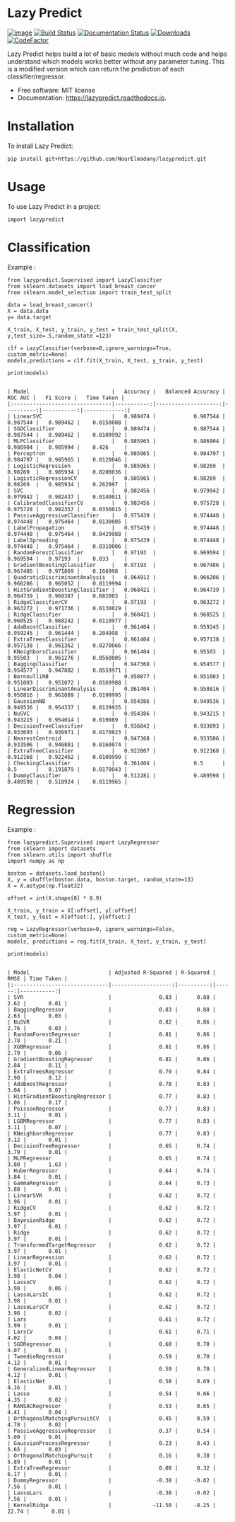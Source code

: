 # Lazy Predict

[![image](https://img.shields.io/pypi/v/lazypredict.svg)](https://pypi.python.org/pypi/lazypredict)
[![Build Status](https://app.travis-ci.com/shankarpandala/lazypredict.svg)](https://app.travis-ci.com/shankarpandala/lazypredict)
[![Documentation Status](https://readthedocs.org/projects/lazypredict/badge/?version=latest)](https://lazypredict.readthedocs.io/en/latest/?badge=latest)
[![Downloads](https://pepy.tech/badge/lazypredict)](https://pepy.tech/project/lazypredict)
[![CodeFactor](https://www.codefactor.io/repository/github/shankarpandala/lazypredict/badge)](https://www.codefactor.io/repository/github/shankarpandala/lazypredict)

Lazy Predict helps build a lot of basic models without much code and
helps understand which models works better without any parameter tuning.
This is a modified version which can return the prediction of each classifier/regressor.

-   Free software: MIT license
-   Documentation: <https://lazypredict.readthedocs.io>.

# Installation

To install Lazy Predict:

    pip install git+https://github.com/NourElmadany/lazypredict.git

# Usage

To use Lazy Predict in a project:

    import lazypredict

# Classification

Example :

    from lazypredict.Supervised import LazyClassifier
    from sklearn.datasets import load_breast_cancer
    from sklearn.model_selection import train_test_split

    data = load_breast_cancer()
    X = data.data
    y= data.target

    X_train, X_test, y_train, y_test = train_test_split(X, y,test_size=.5,random_state =123)

    clf = LazyClassifier(verbose=0,ignore_warnings=True, custom_metric=None)
    models,predictions = clf.fit(X_train, X_test, y_train, y_test)

    print(models)


    | Model                          |   Accuracy |   Balanced Accuracy |   ROC AUC |   F1 Score |   Time Taken |
    |:-------------------------------|-----------:|--------------------:|----------:|-----------:|-------------:|
    | LinearSVC                      |   0.989474 |            0.987544 |  0.987544 |   0.989462 |    0.0150008 |
    | SGDClassifier                  |   0.989474 |            0.987544 |  0.987544 |   0.989462 |    0.0109992 |
    | MLPClassifier                  |   0.985965 |            0.986904 |  0.986904 |   0.985994 |    0.426     |
    | Perceptron                     |   0.985965 |            0.984797 |  0.984797 |   0.985965 |    0.0120046 |
    | LogisticRegression             |   0.985965 |            0.98269  |  0.98269  |   0.985934 |    0.0200036 |
    | LogisticRegressionCV           |   0.985965 |            0.98269  |  0.98269  |   0.985934 |    0.262997  |
    | SVC                            |   0.982456 |            0.979942 |  0.979942 |   0.982437 |    0.0140011 |
    | CalibratedClassifierCV         |   0.982456 |            0.975728 |  0.975728 |   0.982357 |    0.0350015 |
    | PassiveAggressiveClassifier    |   0.975439 |            0.974448 |  0.974448 |   0.975464 |    0.0130005 |
    | LabelPropagation               |   0.975439 |            0.974448 |  0.974448 |   0.975464 |    0.0429988 |
    | LabelSpreading                 |   0.975439 |            0.974448 |  0.974448 |   0.975464 |    0.0310006 |
    | RandomForestClassifier         |   0.97193  |            0.969594 |  0.969594 |   0.97193  |    0.033     |
    | GradientBoostingClassifier     |   0.97193  |            0.967486 |  0.967486 |   0.971869 |    0.166998  |
    | QuadraticDiscriminantAnalysis  |   0.964912 |            0.966206 |  0.966206 |   0.965052 |    0.0119994 |
    | HistGradientBoostingClassifier |   0.968421 |            0.964739 |  0.964739 |   0.968387 |    0.682003  |
    | RidgeClassifierCV              |   0.97193  |            0.963272 |  0.963272 |   0.971736 |    0.0130029 |
    | RidgeClassifier                |   0.968421 |            0.960525 |  0.960525 |   0.968242 |    0.0119977 |
    | AdaBoostClassifier             |   0.961404 |            0.959245 |  0.959245 |   0.961444 |    0.204998  |
    | ExtraTreesClassifier           |   0.961404 |            0.957138 |  0.957138 |   0.961362 |    0.0270066 |
    | KNeighborsClassifier           |   0.961404 |            0.95503  |  0.95503  |   0.961276 |    0.0560005 |
    | BaggingClassifier              |   0.947368 |            0.954577 |  0.954577 |   0.947882 |    0.0559971 |
    | BernoulliNB                    |   0.950877 |            0.951003 |  0.951003 |   0.951072 |    0.0169988 |
    | LinearDiscriminantAnalysis     |   0.961404 |            0.950816 |  0.950816 |   0.961089 |    0.0199995 |
    | GaussianNB                     |   0.954386 |            0.949536 |  0.949536 |   0.954337 |    0.0139935 |
    | NuSVC                          |   0.954386 |            0.943215 |  0.943215 |   0.954014 |    0.019989  |
    | DecisionTreeClassifier         |   0.936842 |            0.933693 |  0.933693 |   0.936971 |    0.0170023 |
    | NearestCentroid                |   0.947368 |            0.933506 |  0.933506 |   0.946801 |    0.0160074 |
    | ExtraTreeClassifier            |   0.922807 |            0.912168 |  0.912168 |   0.922462 |    0.0109999 |
    | CheckingClassifier             |   0.361404 |            0.5      |  0.5      |   0.191879 |    0.0170043 |
    | DummyClassifier                |   0.512281 |            0.489598 |  0.489598 |   0.518924 |    0.0119965 |

# Regression

Example :

    from lazypredict.Supervised import LazyRegressor
    from sklearn import datasets
    from sklearn.utils import shuffle
    import numpy as np

    boston = datasets.load_boston()
    X, y = shuffle(boston.data, boston.target, random_state=13)
    X = X.astype(np.float32)

    offset = int(X.shape[0] * 0.9)

    X_train, y_train = X[:offset], y[:offset]
    X_test, y_test = X[offset:], y[offset:]

    reg = LazyRegressor(verbose=0, ignore_warnings=False, custom_metric=None)
    models, predictions = reg.fit(X_train, X_test, y_train, y_test)

    print(models)


    | Model                         | Adjusted R-Squared | R-Squared |  RMSE | Time Taken |
    |:------------------------------|-------------------:|----------:|------:|-----------:|
    | SVR                           |               0.83 |      0.88 |  2.62 |       0.01 |
    | BaggingRegressor              |               0.83 |      0.88 |  2.63 |       0.03 |
    | NuSVR                         |               0.82 |      0.86 |  2.76 |       0.03 |
    | RandomForestRegressor         |               0.81 |      0.86 |  2.78 |       0.21 |
    | XGBRegressor                  |               0.81 |      0.86 |  2.79 |       0.06 |
    | GradientBoostingRegressor     |               0.81 |      0.86 |  2.84 |       0.11 |
    | ExtraTreesRegressor           |               0.79 |      0.84 |  2.98 |       0.12 |
    | AdaBoostRegressor             |               0.78 |      0.83 |  3.04 |       0.07 |
    | HistGradientBoostingRegressor |               0.77 |      0.83 |  3.06 |       0.17 |
    | PoissonRegressor              |               0.77 |      0.83 |  3.11 |       0.01 |
    | LGBMRegressor                 |               0.77 |      0.83 |  3.11 |       0.07 |
    | KNeighborsRegressor           |               0.77 |      0.83 |  3.12 |       0.01 |
    | DecisionTreeRegressor         |               0.65 |      0.74 |  3.79 |       0.01 |
    | MLPRegressor                  |               0.65 |      0.74 |  3.80 |       1.63 |
    | HuberRegressor                |               0.64 |      0.74 |  3.84 |       0.01 |
    | GammaRegressor                |               0.64 |      0.73 |  3.88 |       0.01 |
    | LinearSVR                     |               0.62 |      0.72 |  3.96 |       0.01 |
    | RidgeCV                       |               0.62 |      0.72 |  3.97 |       0.01 |
    | BayesianRidge                 |               0.62 |      0.72 |  3.97 |       0.01 |
    | Ridge                         |               0.62 |      0.72 |  3.97 |       0.01 |
    | TransformedTargetRegressor    |               0.62 |      0.72 |  3.97 |       0.01 |
    | LinearRegression              |               0.62 |      0.72 |  3.97 |       0.01 |
    | ElasticNetCV                  |               0.62 |      0.72 |  3.98 |       0.04 |
    | LassoCV                       |               0.62 |      0.72 |  3.98 |       0.06 |
    | LassoLarsIC                   |               0.62 |      0.72 |  3.98 |       0.01 |
    | LassoLarsCV                   |               0.62 |      0.72 |  3.98 |       0.02 |
    | Lars                          |               0.61 |      0.72 |  3.99 |       0.01 |
    | LarsCV                        |               0.61 |      0.71 |  4.02 |       0.04 |
    | SGDRegressor                  |               0.60 |      0.70 |  4.07 |       0.01 |
    | TweedieRegressor              |               0.59 |      0.70 |  4.12 |       0.01 |
    | GeneralizedLinearRegressor    |               0.59 |      0.70 |  4.12 |       0.01 |
    | ElasticNet                    |               0.58 |      0.69 |  4.16 |       0.01 |
    | Lasso                         |               0.54 |      0.66 |  4.35 |       0.02 |
    | RANSACRegressor               |               0.53 |      0.65 |  4.41 |       0.04 |
    | OrthogonalMatchingPursuitCV   |               0.45 |      0.59 |  4.78 |       0.02 |
    | PassiveAggressiveRegressor    |               0.37 |      0.54 |  5.09 |       0.01 |
    | GaussianProcessRegressor      |               0.23 |      0.43 |  5.65 |       0.03 |
    | OrthogonalMatchingPursuit     |               0.16 |      0.38 |  5.89 |       0.01 |
    | ExtraTreeRegressor            |               0.08 |      0.32 |  6.17 |       0.01 |
    | DummyRegressor                |              -0.38 |     -0.02 |  7.56 |       0.01 |
    | LassoLars                     |              -0.38 |     -0.02 |  7.56 |       0.01 |
    | KernelRidge                   |             -11.50 |     -8.25 | 22.74 |       0.01 |



